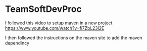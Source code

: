 # TeamSoftDevProc

I followed this video to setup maven in a new project
https://www.youtube.com/watch?v=fi7ZbL23I2E

I then followed the instructions on the maven site to add the maven dependincy

